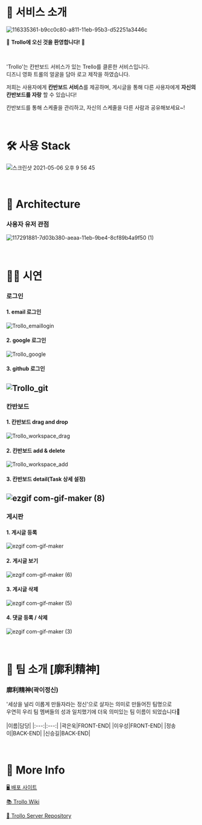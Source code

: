 # 👾 서비스 소개

![116335361-b9cc0c80-a811-11eb-95b3-d52251a3446c](https://user-images.githubusercontent.com/77570843/117294715-ec2ed700-aead-11eb-9e38-88c2ee03a879.jpg)

🎉 **Trollo에 오신 것을 환영합니다!** 🎉

<br/>

'Trollo'는 칸반보드 서비스가 있는 Trello를 클론한 서비스입니다.    
디즈니 영화 트롤의 얼굴을 담아 로고 제작을 하였습니다.   

저희는 사용자에게 **칸반보드 서비스**를 제공하며, 게시글을 통해 다른 사용자에게 **자신의 칸반보드를 자랑** 할 수 있습니다!   

칸반보드를 통해 스케줄을 관리하고, 자신의 스케줄을 다른 사람과 공유해보세요~!  

<br/>

# 🛠 사용 Stack

![스크린샷 2021-05-06 오후 9 56 45](https://user-images.githubusercontent.com/77570843/117301812-f9e85a80-aeb5-11eb-95f2-a3a7c3572f8c.png)

<br/>

# 🚗 Architecture

### 사용자 유저 관점
![117291881-7d03b380-aeaa-11eb-9be4-8cf89b4a9f50 (1)](https://user-images.githubusercontent.com/77570843/117356792-1d7bc700-aeef-11eb-837f-ceada8c82e9c.jpg)

<br/>

# 🧑‍💻 시연

### 로그인
#### 1. email 로그인
![Trollo_emaillogin](https://user-images.githubusercontent.com/77570843/117352040-70eb1680-aee9-11eb-89b5-6539e4f8f8fc.gif)
#### 2. google 로그인
![Trollo_google](https://user-images.githubusercontent.com/77570843/117352056-76e0f780-aee9-11eb-81b6-cbb223015b77.gif)
#### 3. github 로그인
![Trollo_git](https://user-images.githubusercontent.com/77570843/117352048-747e9d80-aee9-11eb-9c6e-5c25bb5005e0.gif)
---

### 칸반보드

#### 1. 칸반보드 drag and drop
![Trollo_workspace_drag](https://user-images.githubusercontent.com/77570843/117354030-d6d89d80-aeeb-11eb-82dd-b1b2ce0a2142.gif)
#### 2. 칸반보드 add & delete
![Trollo_workspace_add](https://user-images.githubusercontent.com/77570843/117352175-a132b500-aee9-11eb-8962-82a0b4cdf7b6.gif)
#### 3. 칸반보드 detail(Task 상세 설정)
![ezgif com-gif-maker (8)](https://user-images.githubusercontent.com/77570843/117364107-7734bf00-aef8-11eb-9eda-67b21cee693b.gif)
---

### 게시판

#### 1. 게시글 등록
![ezgif com-gif-maker](https://user-images.githubusercontent.com/77570843/117361689-5323ae80-aef5-11eb-8f7e-f810d2778cef.gif)
#### 2. 게시글 보기
![ezgif com-gif-maker (6)](https://user-images.githubusercontent.com/77570843/117364039-64ba8580-aef8-11eb-986b-2cac61ac0698.gif)
#### 3. 게시글 삭제
![ezgif com-gif-maker (5)](https://user-images.githubusercontent.com/77570843/117363778-01305800-aef8-11eb-8361-8bcc6901b8c2.gif)
#### 4. 댓글 등록 / 삭제
![ezgif com-gif-maker (3)](https://user-images.githubusercontent.com/77570843/117363550-b0b8fa80-aef7-11eb-864b-1282de754dfd.gif)

<br/>

# 🌟 팀 소개 [廓利精神]
### 廓利精神(곽이정신)
'세상을 널리 이롭게 만들자라는 정신'으로 살자는 의미로 만들어진 팀명으로   
우연히 우리 팀 멤버들의 성과 일치했기에 더욱 의미있는 팀 이름이 되었습니다🤗  
<br/>
|이름|담당|
|:---:|:---:|
|곽은욱|FRONT-END|
|이우성|FRONT-END|
|정송이|BACK-END|
|신승길|BACK-END|

<br/>

# 🌸 More Info

[🖥  배포 사이트](https://trollo.site)

[📚  Trollo Wiki](https://github.com/codestates/Trollo-client/wiki)

[🔐  Trollo Server Repository](https://github.com/codestates/Trollo-server)
